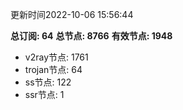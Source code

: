 更新时间2022-10-06 15:56:44

**总订阅: 64**
**总节点: 8766**
**有效节点: 1948**
- v2ray节点: 1761
- trojan节点: 64
- ss节点: 122
- ssr节点: 1
